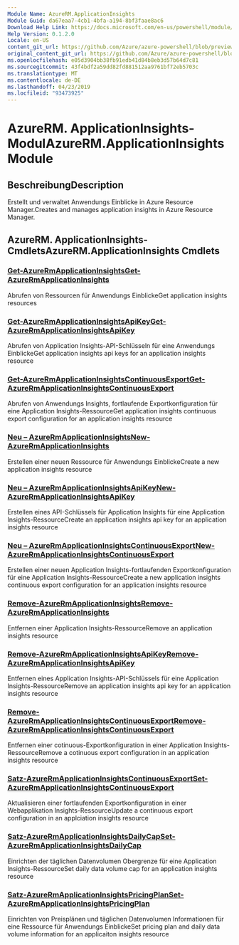 ```yaml
---
Module Name: AzureRM.ApplicationInsights
Module Guid: da67eaa7-4cb1-4bfa-a194-8bf3faae8ac6
Download Help Link: https://docs.microsoft.com/en-us/powershell/module/azurerm.applicationinsights
Help Version: 0.1.2.0
Locale: en-US
content_git_url: https://github.com/Azure/azure-powershell/blob/preview/src/ResourceManager/ApplicationInsights/Commands.ApplicationInsights/help/AzureRM.ApplicationInsights.md
original_content_git_url: https://github.com/Azure/azure-powershell/blob/preview/src/ResourceManager/ApplicationInsights/Commands.ApplicationInsights/help/AzureRM.ApplicationInsights.md
ms.openlocfilehash: e05d3904bb38fb91edb41d84b8eb3d57b64d7c81
ms.sourcegitcommit: 43f4bdf2a59dd82fd881512aa9761bf72eb5703c
ms.translationtype: MT
ms.contentlocale: de-DE
ms.lasthandoff: 04/23/2019
ms.locfileid: "93473925"
---
```

# <span data-ttu-id="7c51a-101">AzureRM. ApplicationInsights-Modul</span><span class="sxs-lookup"><span data-stu-id="7c51a-101">AzureRM.ApplicationInsights Module</span></span>
## <span data-ttu-id="7c51a-102">Beschreibung</span><span class="sxs-lookup"><span data-stu-id="7c51a-102">Description</span></span>
<span data-ttu-id="7c51a-103">Erstellt und verwaltet Anwendungs Einblicke in Azure Resource Manager.</span><span class="sxs-lookup"><span data-stu-id="7c51a-103">Creates and manages application insights in Azure Resource Manager.</span></span>

## <span data-ttu-id="7c51a-104">AzureRM. ApplicationInsights-Cmdlets</span><span class="sxs-lookup"><span data-stu-id="7c51a-104">AzureRM.ApplicationInsights Cmdlets</span></span>
### [<span data-ttu-id="7c51a-105">Get-AzureRmApplicationInsights</span><span class="sxs-lookup"><span data-stu-id="7c51a-105">Get-AzureRmApplicationInsights</span></span>](Get-AzureRmApplicationInsights.md)
<span data-ttu-id="7c51a-106">Abrufen von Ressourcen für Anwendungs Einblicke</span><span class="sxs-lookup"><span data-stu-id="7c51a-106">Get application insights resources</span></span>

### [<span data-ttu-id="7c51a-107">Get-AzureRmApplicationInsightsApiKey</span><span class="sxs-lookup"><span data-stu-id="7c51a-107">Get-AzureRmApplicationInsightsApiKey</span></span>](Get-AzureRmApplicationInsightsApiKey.md)
<span data-ttu-id="7c51a-108">Abrufen von Application Insights-API-Schlüsseln für eine Anwendungs Einblicke</span><span class="sxs-lookup"><span data-stu-id="7c51a-108">Get application insights api keys for an application insights resource</span></span>

### [<span data-ttu-id="7c51a-109">Get-AzureRmApplicationInsightsContinuousExport</span><span class="sxs-lookup"><span data-stu-id="7c51a-109">Get-AzureRmApplicationInsightsContinuousExport</span></span>](Get-AzureRmApplicationInsightsContinuousExport.md)
<span data-ttu-id="7c51a-110">Abrufen von Anwendungs Insights, fortlaufende Exportkonfiguration für eine Application Insights-Ressource</span><span class="sxs-lookup"><span data-stu-id="7c51a-110">Get application insights continuous export configuration for an application insights resource</span></span>

### [<span data-ttu-id="7c51a-111">Neu – AzureRmApplicationInsights</span><span class="sxs-lookup"><span data-stu-id="7c51a-111">New-AzureRmApplicationInsights</span></span>](New-AzureRmApplicationInsights.md)
<span data-ttu-id="7c51a-112">Erstellen einer neuen Ressource für Anwendungs Einblicke</span><span class="sxs-lookup"><span data-stu-id="7c51a-112">Create a new application insights resource</span></span>

### [<span data-ttu-id="7c51a-113">Neu – AzureRmApplicationInsightsApiKey</span><span class="sxs-lookup"><span data-stu-id="7c51a-113">New-AzureRmApplicationInsightsApiKey</span></span>](New-AzureRmApplicationInsightsApiKey.md)
<span data-ttu-id="7c51a-114">Erstellen eines API-Schlüssels für Application Insights für eine Application Insights-Ressource</span><span class="sxs-lookup"><span data-stu-id="7c51a-114">Create an application insights api key for an application insights resource</span></span>

### [<span data-ttu-id="7c51a-115">Neu – AzureRmApplicationInsightsContinuousExport</span><span class="sxs-lookup"><span data-stu-id="7c51a-115">New-AzureRmApplicationInsightsContinuousExport</span></span>](New-AzureRmApplicationInsightsContinuousExport.md)
<span data-ttu-id="7c51a-116">Erstellen einer neuen Application Insights-fortlaufenden Exportkonfiguration für eine Application Insights-Ressource</span><span class="sxs-lookup"><span data-stu-id="7c51a-116">Create a new application insights continuous export configuration for an application insights resource</span></span>

### [<span data-ttu-id="7c51a-117">Remove-AzureRmApplicationInsights</span><span class="sxs-lookup"><span data-stu-id="7c51a-117">Remove-AzureRmApplicationInsights</span></span>](Remove-AzureRmApplicationInsights.md)
<span data-ttu-id="7c51a-118">Entfernen einer Application Insights-Ressource</span><span class="sxs-lookup"><span data-stu-id="7c51a-118">Remove an application insights resource</span></span>

### [<span data-ttu-id="7c51a-119">Remove-AzureRmApplicationInsightsApiKey</span><span class="sxs-lookup"><span data-stu-id="7c51a-119">Remove-AzureRmApplicationInsightsApiKey</span></span>](Remove-AzureRmApplicationInsightsApiKey.md)
<span data-ttu-id="7c51a-120">Entfernen eines Application Insights-API-Schlüssels für eine Application Insights-Ressource</span><span class="sxs-lookup"><span data-stu-id="7c51a-120">Remove an application insights api key for an application insights resource</span></span>

### [<span data-ttu-id="7c51a-121">Remove-AzureRmApplicationInsightsContinuousExport</span><span class="sxs-lookup"><span data-stu-id="7c51a-121">Remove-AzureRmApplicationInsightsContinuousExport</span></span>](Remove-AzureRmApplicationInsightsContinuousExport.md)
<span data-ttu-id="7c51a-122">Entfernen einer cotinuous-Exportkonfiguration in einer Application Insights-Ressource</span><span class="sxs-lookup"><span data-stu-id="7c51a-122">Remove a cotinuous export configuration in an application insights resource</span></span>

### [<span data-ttu-id="7c51a-123">Satz-AzureRmApplicationInsightsContinuousExport</span><span class="sxs-lookup"><span data-stu-id="7c51a-123">Set-AzureRmApplicationInsightsContinuousExport</span></span>](Set-AzureRmApplicationInsightsContinuousExport.md)
<span data-ttu-id="7c51a-124">Aktualisieren einer fortlaufenden Exportkonfiguration in einer Webapplikation Insights-Ressource</span><span class="sxs-lookup"><span data-stu-id="7c51a-124">Update a continuous export configuration in an applciation insights resource</span></span>

### [<span data-ttu-id="7c51a-125">Satz-AzureRmApplicationInsightsDailyCap</span><span class="sxs-lookup"><span data-stu-id="7c51a-125">Set-AzureRmApplicationInsightsDailyCap</span></span>](Set-AzureRmApplicationInsightsDailyCap.md)
<span data-ttu-id="7c51a-126">Einrichten der täglichen Datenvolumen Obergrenze für eine Application Insights-Ressource</span><span class="sxs-lookup"><span data-stu-id="7c51a-126">Set daily data volume cap for an application insights resource</span></span>

### [<span data-ttu-id="7c51a-127">Satz-AzureRmApplicationInsightsPricingPlan</span><span class="sxs-lookup"><span data-stu-id="7c51a-127">Set-AzureRmApplicationInsightsPricingPlan</span></span>](Set-AzureRmApplicationInsightsPricingPlan.md)
<span data-ttu-id="7c51a-128">Einrichten von Preisplänen und täglichen Datenvolumen Informationen für eine Ressource für Anwendungs Einblicke</span><span class="sxs-lookup"><span data-stu-id="7c51a-128">Set pricing plan and daily data volume information for an applicaiton insights resource</span></span>

